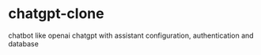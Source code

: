 # chatgpt-clone
chatbot like openai chatgpt with assistant configuration, authentication and database
